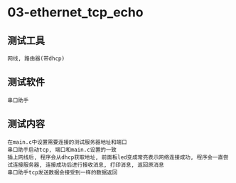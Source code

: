 # 03-ethernet_tcp_echo

## 测试工具
    网线, 路由器(带dhcp)

## 测试软件
    串口助手

## 测试内容
    在main.c中设置需要连接的测试服务器地址和端口
    串口助手启动tcp, 端口和main.c设置的一致
    插上网线后, 程序会从dhcp获取地址, 前面板led变成常亮表示网络连接成功, 程序会一直尝试连接服务器, 连接成功后进行接收消息, 打印消息, 返回原消息
    串口助手tcp发送数据会接受到一样的数据返回
